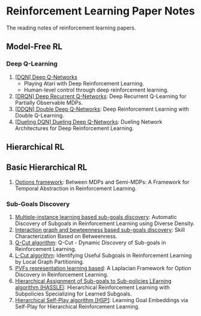 # Reinforcement Learning Paper Notes

The reading notes of reinforcement learning papers.

## Model-Free RL

### Deep Q-Learning

1. [[DQN] Deep Q-Networks](./Standard%20RL/Model-Free/1-DQN.md)
    * Playing Atari with Deep Reinforcement Learning.
    * Human-level control through deep reinforcement learning.
2. [[DRQN] Deep Recurrent Q-Networks](./Standard%20RL/Model-Free/2-DRQN.md): Deep Recurrent Q-Learning for Partially Observable MDPs.
3. [[DDQN] Double Deep Q-Networks](./Standard%20RL/Model-Free/3-DDQN.md): Deep Reinforcement Learning with Double Q-Learning.
4. [[Dueling DQN] Dueling Deep Q-Networks](./Standard%20RL/Model-Free/4-Dueling%20DQN.md): Dueling Network Architectures for Deep Reinforcement Learning.


## Hierarchical RL

## Basic Hierarchical RL

1. [Options framework](./Herarchical%20RL/Basic%20HRL/1-options.md): Between MDPs and Semi-MDPs: A Framework for Temporal Abstraction in Reinforcement Learning.

### Sub-Goals Discovery

1. [Multiple-instance learning based sub-goals discovery](./Herarchical%20RL/Sub-Goals%20Discovery/1-Multiple-Instance.md): Automatic Discovery of Subgoals in Reinforcement Learning using Diverse Density.
2. [Interaction graph and bewteenness based sub-goals discovery](./Herarchical%20RL/Sub-Goals%20Discovery/2-Betweenness%20Based.md): Skill Characterization Based on Betweenness.
3. [Q-Cut algorithm](./Herarchical%20RL/Sub-Goals%20Discovery/3-Q-Cut.md): Q-Cut - Dynamic Discovery of Sub-goals in Reinforcement Learning.
4. [L-Cut algorithm](./Herarchical%20RL/Sub-Goals%20Discovery/4-L-Cut.md): Identifying Useful Subgoals in Reinforcement Learning by Local Graph Partitioning.
5. [PVFs representation learning based](./Herarchical%20RL/Sub-Goals%20Discovery/5-PVFs.md): A Laplacian Framework for Option Discovery in Reinforcement Learning.
6. [Hierarchical Assignment of Sub-goals to Sub-policies LEarning algorithm (HASSLE)](Herarchical%20RL/Sub-Goals%20Discovery/6-HASSLE.md): Hierarchical Reinforcement Learning with Subpolicies Specializing for Learned Subgoals.
7. [Hierarchical Self-Play algorithm [HSP]](./Herarchical%20RL/Sub-Goals%20Discovery/7-HSP.md): Learning Goal Embeddings via Self-Play for Hierarchical Reinforcement Learning.